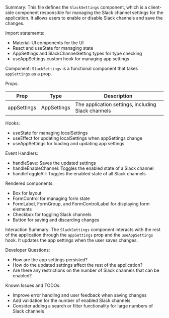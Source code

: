 Summary:
This file defines the `SlackSettings` component, which is a client-side component responsible for managing the Slack channel settings for the application. It allows users to enable or disable Slack channels and save the changes.

Import statements:
- Material-UI components for the UI
- React and useState for managing state
- AppSettings and SlackChannelSetting types for type checking
- useAppSettings custom hook for managing app settings

Component:
`SlackSettings` is a functional component that takes `appSettings` as a prop.

Props:

| Prop         | Type        | Description                                     |
|--------------|-------------|-------------------------------------------------|
| appSettings  | AppSettings | The application settings, including Slack channels |

Hooks:
- useState for managing localSettings
- useEffect for updating localSettings when appSettings change
- useAppSettings for loading and updating app settings

Event Handlers:
- handleSave: Saves the updated settings
- handleEnableChannel: Toggles the enabled state of a Slack channel
- handleToggleAll: Toggles the enabled state of all Slack channels

Rendered components:
- Box for layout
- FormControl for managing form state
- FormLabel, FormGroup, and FormControlLabel for displaying form elements
- Checkbox for toggling Slack channels
- Button for saving and discarding changes

Interaction Summary:
The `SlackSettings` component interacts with the rest of the application through the `appSettings` prop and the `useAppSettings` hook. It updates the app settings when the user saves changes.

Developer Questions:
- How are the app settings persisted?
- How do the updated settings affect the rest of the application?
- Are there any restrictions on the number of Slack channels that can be enabled?

Known Issues and TODOs:
- Improve error handling and user feedback when saving changes
- Add validation for the number of enabled Slack channels
- Consider adding a search or filter functionality for large numbers of Slack channels